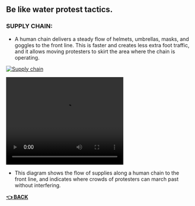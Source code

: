 ## Be like water protest tactics.
### SUPPLY CHAIN:
- A human chain delivers a steady flow of helmets, umbrellas, masks, and goggles to the front line. This is faster and creates less extra foot traffic, and it allows moving protesters to skirt the area where the chain is operating.

[![Supply chain](https://res.cloudinary.com/marcomontalbano/image/upload/v1597250636/video_to_markdown/images/vimeo--447199354-c05b58ac6eb4c4700831b2b3070cd403.jpg)](https://vimeo.com/447199354 "Supply chain")

<video width="320" height="240" controls>
  <source src="https://vimeo.com/447199354" type="video/mp4">
</video>

- This diagram shows the flow of supplies along a human chain to the front line, and indicates where crowds of protesters can march past without interfering.




__[:point_left: BACK](README.md)__
